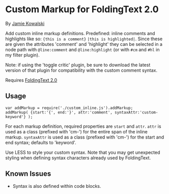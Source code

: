 # Custom Markup for FoldingText 2.0

By [Jamie Kowalski](github.com/jamiekowalski/foldingtext-extra)

Add custom inline markup definitions. Predefined: inline comments and highlights like so: `{this is a comment}` `|this is highlighted|`. Since these are given the attributes 'comment' and 'highlight' they can be selected in a node path with `@line:comment` and `@line:highlight` (or with `#cm` and `#hl` in my filter plugin).

Note: if using the 'toggle critic' plugin, be sure to download the latest version of that plugin for compatibility with the custom comment syntax.

Requires [FoldingText 2.0](http://support.foldingtext.com/discussions/development-versions)

## Usage

    var addMarkup = require('./custom_inline.js').addMarkup;
    addMarkup( {start:'{', end:'}', attr:'comment', syntaxAttr:'custom-keyword'} );

For each markup definition, required properties are `start` and `attr`. `attr` is used as a class (prefixed with 'cm-') for the entire span of the inline markup. `syntaxAttr` is used as a class (prefixed with 'cm-') for the start and end syntax; defaults to 'keyword'.

Use LESS to style your custom syntax. Note that you may get unexpected styling when defining syntax characters already used by FoldingText.

## Known Issues

- Syntax is also defined within code blocks.
